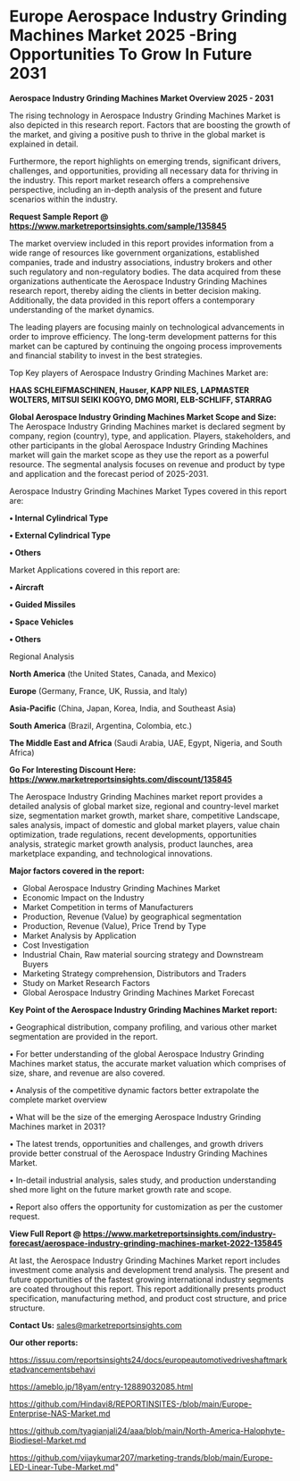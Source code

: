# Europe Aerospace Industry Grinding Machines Market 2025 -Bring Opportunities To Grow In Future 2031

<Strong> Aerospace Industry Grinding Machines Market Overview 2025 - 2031</strong>

The rising technology in Aerospace Industry Grinding Machines Market is also depicted in this research report. Factors that are boosting the growth of the market, and giving a positive push to thrive in the global market is explained in detail.

Furthermore, the report highlights on emerging trends, significant drivers, challenges, and opportunities, providing all necessary data for thriving in the industry. This report market research offers a comprehensive perspective, including an in-depth analysis of the present and future scenarios within the industry.

<strong>Request Sample Report @ <a href=https://www.marketreportsinsights.com/sample/135845>https://www.marketreportsinsights.com/sample/135845</a></strong>

The market overview included in this report provides information from a wide range of resources like government organizations, established companies, trade and industry associations, industry brokers and other such regulatory and non-regulatory bodies. The data acquired from these organizations authenticate the Aerospace Industry Grinding Machines research report, thereby aiding the clients in better decision making. Additionally, the data provided in this report offers a contemporary understanding of the market dynamics.

The leading players are focusing mainly on technological advancements in order to improve efficiency. The long-term development patterns for this market can be captured by continuing the ongoing process improvements and financial stability to invest in the best strategies.

Top Key players of Aerospace Industry Grinding Machines Market are:

<strong>HAAS SCHLEIFMASCHINEN, Hauser, KAPP NILES, LAPMASTER WOLTERS, MITSUI SEIKI KOGYO, DMG MORI, ELB-SCHLIFF, STARRAG</strong>

<strong><b>Global Aerospace Industry Grinding Machines Market Scope and Size:</b></strong>
The Aerospace Industry Grinding Machines market is declared segment by company, region (country), type, and application. Players, stakeholders, and other participants in the global Aerospace Industry Grinding Machines market will gain the market scope as they use the report as a powerful resource. The segmental analysis focuses on revenue and product by type and application and the forecast period of 2025-2031.

Aerospace Industry Grinding Machines Market Types covered in this report are:

<strong>• Internal Cylindrical Type

• External Cylindrical Type

• Others</strong>

Market Applications covered in this report are:

<strong>• Aircraft

• Guided Missiles

• Space Vehicles

• Others</strong> 

Regional Analysis

<strong>North America</strong> (the United States, Canada, and Mexico)

<strong>Europe</strong> (Germany, France, UK, Russia, and Italy)

<strong>Asia-Pacific</strong> (China, Japan, Korea, India, and Southeast Asia)

<strong>South America</strong> (Brazil, Argentina, Colombia, etc.)

<strong>The Middle East and Africa</strong> (Saudi Arabia, UAE, Egypt, Nigeria, and South Africa)

<strong>Go For Interesting Discount Here: <a href=https://www.marketreportsinsights.com/discount/135845>https://www.marketreportsinsights.com/discount/135845</a></strong>

The Aerospace Industry Grinding Machines market report provides a detailed analysis of global market size, regional and country-level market size, segmentation market growth, market share, competitive Landscape, sales analysis, impact of domestic and global market players, value chain optimization, trade regulations, recent developments, opportunities analysis, strategic market growth analysis, product launches, area marketplace expanding, and technological innovations.

<strong><b>Major factors covered in the report:</b></strong>
<ul>
  <li>Global Aerospace Industry Grinding Machines Market </li>
  <li>Economic Impact on the Industry</li>
  <li>Market Competition in terms of Manufacturers</li>
  <li>Production, Revenue (Value) by geographical segmentation</li>
  <li>Production, Revenue (Value), Price Trend by Type</li>
  <li>Market Analysis by Application</li>
  <li>Cost Investigation</li>
  <li>Industrial Chain, Raw material sourcing strategy and Downstream Buyers</li>
  <li>Marketing Strategy comprehension, Distributors and Traders</li>
  <li>Study on Market Research Factors</li>
  <li>Global Aerospace Industry Grinding Machines Market Forecast</li>
</ul>

<strong><b>Key Point of the Aerospace Industry Grinding Machines Market report:</b></strong>

• Geographical distribution, company profiling, and various other market segmentation are provided in the report.

• For better understanding of the global Aerospace Industry Grinding Machines market status, the accurate market valuation which comprises of size, share, and revenue are also covered.

• Analysis of the competitive dynamic factors better extrapolate the complete market overview

• What will be the size of the emerging Aerospace Industry Grinding Machines market in 2031?

• The latest trends, opportunities and challenges, and growth drivers provide better construal of the Aerospace Industry Grinding Machines Market.

• In-detail industrial analysis, sales study, and production understanding shed more light on the future market growth rate and scope.

• Report also offers the opportunity for customization as per the customer request.

<strong><b>View Full Report @ <a href=https://www.marketreportsinsights.com/industry-forecast/aerospace-industry-grinding-machines-market-2022-135845>https://www.marketreportsinsights.com/industry-forecast/aerospace-industry-grinding-machines-market-2022-135845</a></b></strong>


At last, the Aerospace Industry Grinding Machines Market report includes investment come analysis and development trend analysis. The present and future opportunities of the fastest growing international industry segments are coated throughout this report. This report additionally presents product specification, manufacturing method, and product cost structure, and price structure.

<strong>Contact Us:</strong>
sales@marketreportsinsights.com

<strong>Our other reports:</strong>

<a href=https://issuu.com/reportsinsights24/docs/europeautomotivedriveshaftmarketadvancementsbehavi>https://issuu.com/reportsinsights24/docs/europeautomotivedriveshaftmarketadvancementsbehavi</a>

<a href=https://ameblo.jp/18yam/entry-12889032085.html>https://ameblo.jp/18yam/entry-12889032085.html</a>

<a href=https://github.com/Hindavi8/REPORTINSITES-/blob/main/Europe-Enterprise-NAS-Market.md>https://github.com/Hindavi8/REPORTINSITES-/blob/main/Europe-Enterprise-NAS-Market.md</a>

<a href=https://github.com/tyagianjali24/aaa/blob/main/North-America-Halophyte-Biodiesel-Market.md>https://github.com/tyagianjali24/aaa/blob/main/North-America-Halophyte-Biodiesel-Market.md</a>

<a href=https://github.com/vijaykumar207/marketing-trands/blob/main/Europe-LED-Linear-Tube-Market.md>https://github.com/vijaykumar207/marketing-trands/blob/main/Europe-LED-Linear-Tube-Market.md</a>"
